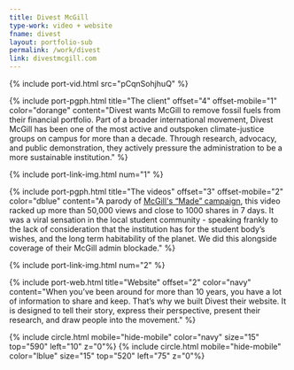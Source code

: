 ```yaml
---
title: Divest McGill
type-work: video + website
fname: divest
layout: portfolio-sub
permalink: /work/divest
link: divestmcgill.com
---
```


{% include port-vid.html src="pCqnSohjhuQ" %}

{% include port-pgph.html title="The client" offset="4" offset-mobile="1" color="dorange" content="Divest wants McGill to remove fossil fuels from their financial portfolio. Part of a broader international movement, Divest McGill has been one of the most active and outspoken climate-justice groups on campus for more than a decade. Through research, advocacy, and public demonstration, they actively pressure the administration to be a more sustainable institution." %}

{% include port-link-img.html num="1" %}

{% include port-pgph.html title="The videos" offset="3" offset-mobile="2" color="dblue" content="A parody of <a style='text-decoration:underline' href='https://www.youtube.com/watch?v=cuuMf7hp3PU' target='_blank'>McGill's &#8220;Made&#8221; campaign</a>, this video racked up more than 50,000 views and close to 1000 shares in 7 days.  It was a viral sensation in the local student community - speaking frankly to the lack of consideration that the institution has for the student body’s wishes, and the long term habitability of the planet. We did this alongside coverage of their McGill admin blockade." %}

{% include port-link-img.html num="2" %}

{% include port-web.html title="Website" offset="2" color="navy" content="When you’ve been around for more than 10 years, you have a lot of information to share and keep. That’s why we built Divest their website. It is designed to tell their story, express their perspective, present their research, and draw people into the movement." %}

{% include circle.html mobile="hide-mobile" color="navy" size="15" top="590" left="10" z="0"%}
{% include circle.html mobile="hide-mobile" color="lblue" size="15" top="520" left="75" z="0"%}
